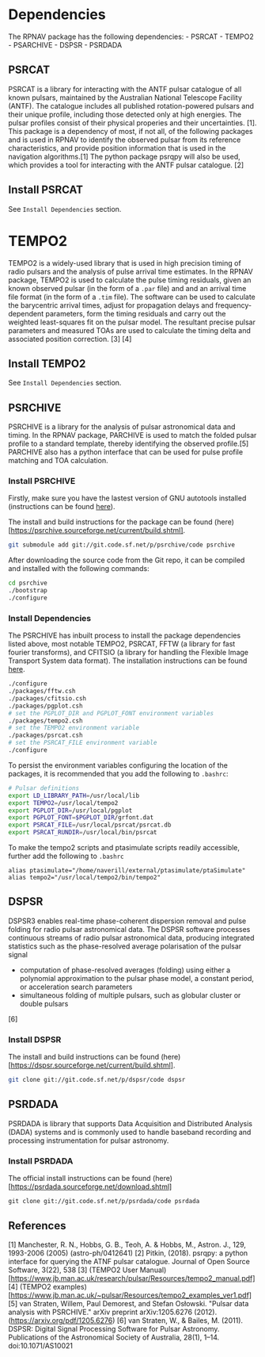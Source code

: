 # Dependencies

The RPNAV package has the following dependencies:
    - PSRCAT
    - TEMPO2
    - PSARCHIVE 
    - DSPSR
    - PSRDADA

## PSRCAT 
PSRCAT is a library for interacting with the ANTF pulsar catalogue of all known pulsars, maintained by the Australian National Telescope Facility (ANTF). The catalogue includes all published rotation-powered pulsars and their unique profile, including those detected only at high energies. The pulsar profiles consist of their physical properies and their uncertainties. [1]. This package is a dependency of most, if not all, of the following packages and is used in RPNAV to identify the observed pulsar from its reference characteristics, and provide position information that is used in the navigation algorithms.[1] The python package psrqpy will also be used, which provides a tool for interacting with the ANTF pulsar catalogue. [2] 

## Install PSRCAT
See `Install Dependencies` section.

# TEMPO2

TEMPO2 is a widely-used library that is used in high precision timing of radio pulsars and the analysis of pulse arrival time estimates. In the RPNAV package, TEMPO2 is used to calculate the pulse timing residuals, given an known observed pulsar (in the form of a `.par` file) and and an arrival time file format (in the form of a  `.tim` file). The software can be used to calculate the barycentric arrival times, adjust for propagation delays and frequency-dependent parameters, form the timing residuals and carry out the weighted least-squares fit on the pulsar model. The resultant precise pulsar parameters and measured TOAs are used to calculate the timing delta and associated position correction. [3] [4]


## Install TEMPO2
See `Install Dependencies` section.

## PSRCHIVE 
PSRCHIVE is a library for the analysis of pulsar astronomical data and timing. In the RPNAV package, PARCHIVE is used to match the folded pulsar profile to a standard template, thereby identifying the observed profile.[5]
PARCHIVE also has a python interface that can be used for pulse profile matching and TOA calculation. 

### Install PSRCHIVE
Firstly, make sure you have the lastest version of GNU autotools installed (instructions can be found [here](https://psrchive.sourceforge.net/third/autotools/)). 

The install and build instructions for the package can be found (here)[https://psrchive.sourceforge.net/current/build.shtml]. 
```bash
git submodule add git://git.code.sf.net/p/psrchive/code psrchive
```

After downloading the source code from the Git repo, it can be compiled and installed with the following commands: 

```bash
cd psrchive
./bootstrap
./configure
```

### Install Dependencies 
The PSRCHIVE has inbuilt process to install the package dependencies listed above, most notable TEMPO2, PSRCAT, FFTW (a library for fast fourier transforms), and CFITSIO (a library for handling the Flexible Image Transport System data format). The installation instructions can be found [here](https://psrchive.sourceforge.net/third/install.shtml). 

```bash
./configure
./packages/fftw.csh
./packages/cfitsio.csh
./packages/pgplot.csh
# set the PGPLOT_DIR and PGPLOT_FONT environment variables
./packages/tempo2.csh
# set the TEMPO2 environment variable
./packages/psrcat.csh
# set the PSRCAT_FILE environment variable
./configure
```

To persist the environment variables configuring the location of the packages, it is recommended that you add the following to `.bashrc`:

```bash
# Pulsar definitions
export LD_LIBRARY_PATH=/usr/local/lib
export TEMPO2=/usr/local/tempo2
export PGPLOT_DIR=/usr/local/pgplot
export PGPLOT_FONT=$PGPLOT_DIR/grfont.dat
export PSRCAT_FILE=/usr/local/psrcat/psrcat.db
export PSRCAT_RUNDIR=/usr/local/bin/psrcat
```

To make the tempo2 scripts and ptasimulate scripts readily accessible, further add the following to `.bashrc`
```
alias ptasimulate="/home/naverill/external/ptasimulate/ptaSimulate"
alias tempo2="/usr/local/tempo2/bin/tempo2"
```

## DSPSR
DSPSR3 enables real-time phase-coherent dispersion removal and pulse folding for radio pulsar astronomical data.  The DSPSR software processes continuous streams of radio pulsar astronomical data, producing integrated statistics such as the phase-resolved average polarisation of the pulsar signal

- computation of phase-resolved averages (folding) using either a polynomial approximation to the pulsar phase model, a constant period, or acceleration search parameters
- simultaneous folding of multiple pulsars, such as globular cluster or double pulsars

 [6]

### Install DSPSR
The install and build instructions can be found (here)[https://dspsr.sourceforge.net/current/build.shtml]. 
```bash
git clone git://git.code.sf.net/p/dspsr/code dspsr
```

## PSRDADA

PSRDADA is library that supports Data Acquisition and Distributed Analysis (DADA) systems and is commonly used to handle baseband recording and processing instrumentation for pulsar astronomy.

### Install PSRDADA
The official install instructions can be found (here)[https://psrdada.sourceforge.net/download.shtml]
```
git clone git://git.code.sf.net/p/psrdada/code psrdada
```

## References
[1] Manchester, R. N., Hobbs, G. B., Teoh, A. & Hobbs, M., Astron. J., 129, 1993-2006 (2005) (astro-ph/0412641)
[2] Pitkin, (2018). psrqpy: a python interface for querying the ATNF pulsar catalogue. Journal of Open Source Software, 3(22), 538
[3] (TEMPO2 User Manual)[https://www.jb.man.ac.uk/research/pulsar/Resources/tempo2_manual.pdf]
[4] (TEMPO2 examples)[https://www.jb.man.ac.uk/~pulsar/Resources/tempo2_examples_ver1.pdf]
[5] van Straten, Willem, Paul Demorest, and Stefan Osłowski. "Pulsar data analysis with PSRCHIVE." arXiv preprint arXiv:1205.6276 (2012). (https://arxiv.org/pdf/1205.6276)
[6] van Straten, W., & Bailes, M. (2011). DSPSR: Digital Signal Processing Software for Pulsar Astronomy. Publications of the Astronomical Society of Australia, 28(1), 1–14. doi:10.1071/AS10021 